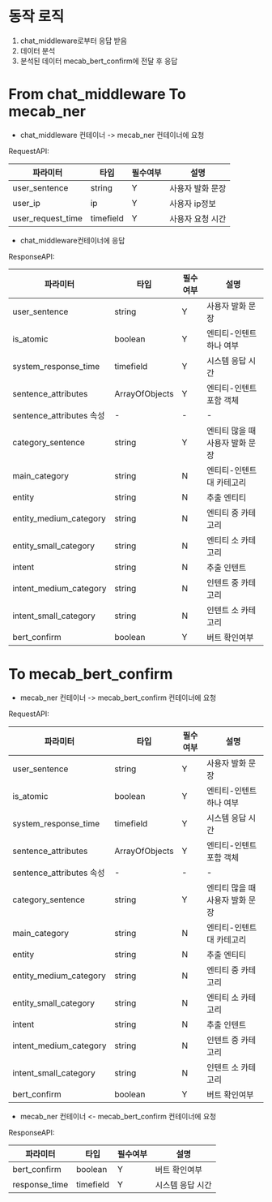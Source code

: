 

# 동작 로직

1. chat_middleware로부터 응답 받음
2. 데이터 분석
3. 분석된 데이터 mecab_bert_confirm에 전달 후 응답

# From chat_middleware To mecab_ner

- chat_middleware 컨테이너 -> mecab_ner 컨테이너에 요청

RequestAPI:

| 파라미터              | 타입        | 필수여부 | 설명        |
|-------------------|-----------|------|-----------|
| user_sentence     | string    | Y    | 사용자 발화 문장 |
| user_ip           | ip        | Y    | 사용자 ip정보  |
| user_request_time | timefield | Y    | 사용자 요청 시간 |


- chat_middleware컨테이너에 응답

ResponseAPI:

| 파라미터                   | 타입             | 필수여부 | 설명                 |
|------------------------|----------------|------|--------------------|
| user_sentence          | string         | Y    | 사용자 발화 문장          |
| is_atomic              | boolean        | Y    | 엔티티-인텐트 하나 여부      |
| system_response_time   | timefield      | Y    | 시스템 응답 시간          |
| sentence_attributes    | ArrayOfObjects | Y    | 엔티티-인텐트 포함 객체      |
| sentence_attributes 속성 | -              | -    | -                  |
| category_sentence      | string         | Y    | 엔티티 많을 때 사용자 발화 문장 |
| main_category          | string         | N    | 엔티티-인텐트 대 카테고리     |
| entity                 | string         | N    | 추출 엔티티             |
| entity_medium_category | string         | N    | 엔티티 중 카테고리         |
| entity_small_category  | string         | N    | 엔티티 소 카테고리         |
| intent                 | string         | N    | 추출 인텐트             |
| intent_medium_category | string         | N    | 인텐트 중 카테고리         |
| intent_small_category  | string         | N    | 인텐트 소 카테고리         |
| bert_confirm           | boolean        | Y    | 버트 확인여부            |


# To mecab_bert_confirm

- mecab_ner 컨테이너 -> mecab_bert_confirm 컨테이너에 요청

RequestAPI:

| 파라미터                   | 타입             | 필수여부 | 설명                 |
|------------------------|----------------|------|--------------------|
| user_sentence          | string         | Y    | 사용자 발화 문장          |
| is_atomic              | boolean        | Y    | 엔티티-인텐트 하나 여부      |
| system_response_time   | timefield      | Y    | 시스템 응답 시간          |
| sentence_attributes    | ArrayOfObjects | Y    | 엔티티-인텐트 포함 객체      |
| sentence_attributes 속성 | -              | -    | -                  |
| category_sentence      | string         | Y    | 엔티티 많을 때 사용자 발화 문장 |
| main_category          | string         | N    | 엔티티-인텐트 대 카테고리     |
| entity                 | string         | N    | 추출 엔티티             |
| entity_medium_category | string         | N    | 엔티티 중 카테고리         |
| entity_small_category  | string         | N    | 엔티티 소 카테고리         |
| intent                 | string         | N    | 추출 인텐트             |
| intent_medium_category | string         | N    | 인텐트 중 카테고리         |
| intent_small_category  | string         | N    | 인텐트 소 카테고리         |
| bert_confirm           | boolean        | Y    | 버트 확인여부            |

- mecab_ner 컨테이너 <- mecab_bert_confirm 컨테이너에 요청

ResponseAPI:

| 파라미터                   | 타입             | 필수여부 | 설명             |
|------------------------|----------------|------|----------------|
| bert_confirm           | boolean        | Y    | 버트 확인여부        |
| response_time          | timefield      | Y    | 시스템 응답 시간      |